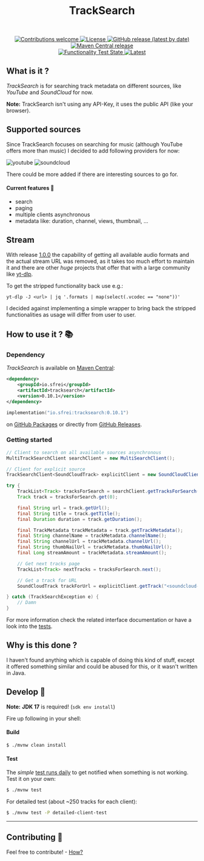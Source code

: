 <!--suppress HtmlDeprecatedAttribute -->
<div align="center">
  <b><h1>TrackSearch</h1></b><br>
  <p>
  <a href="CONTRIBUTING.md">
    <img alt="Contributions welcome" src="https://img.shields.io/badge/contributions-welcome-brightgreen">
  </a>
  <a href="LICENSE">
    <img alt="License" src="https://img.shields.io/github/license/s-frei/TrackSearch">
  </a>
  <a href="https://github.com/s-frei/TrackSearch/releases"> 
    <img alt="GitHub release (latest by date)" src="https://img.shields.io/github/v/release/s-frei/tracksearch">
  </a>
  <a href="https://mvnrepository.com/artifact/io.sfrei/tracksearch"> 
    <img alt="Maven Central release" src="https://img.shields.io/maven-central/v/io.sfrei/tracksearch">
  </a>
  <br>
  <a href="https://github.com/s-frei/TrackSearch/actions/workflows/functionality-check.yml"> 
    <img alt="Functionality Test State" src="https://github.com/s-frei/TrackSearch/actions/workflows/functionality-check.yml/badge.svg">
  </a>
	<a href="https://github.com/s-frei/TrackSearch/actions/workflows/maven-test.yml"> 
    <img alt="Latest" src="https://github.com/s-frei/TrackSearch/actions/workflows/maven-test.yml/badge.svg">
  </a>
  </p>
</div>

## What is it ?

*TrackSearch* is for searching track metadata on different sources, like *YouTube* and *SoundCloud* for now.

**Note:** TrackSearch isn't using any API-Key, it uses the public API (like your browser).

## Supported sources

Since TrackSearch focuses on searching for music (although YouTube offers more than music) 
I decided to add following providers for now:

![youtube](https://img.shields.io/badge/-YouTube-FF0000?style=plastic&logo=youtube&logoColor=white)
![soundcloud](https://img.shields.io/badge/-SoundCloud-FF3300?style=plastic&logo=soundcloud&logoColor=white)

There could be more added if there are interesting sources to go for.

#### Current features :mag_right:

- search
- paging
- multiple clients asynchronous
- metadata like: duration, channel, views, thumbnail, ...

## Stream

With release [1.0.0](https://github.com/s-frei/TrackSearch/releases/tag/1.0.0) the capability of getting all available
audio formats and the actual stream URL was removed, as it takes too much effort to maintain it and there are other
*huge* projects that offer that with a large community like [yt-dlp](https://github.com/yt-dlp/yt-dlp). 

To get the stripped functionality back use e.g.:

```shell
yt-dlp -J <url> | jq '.formats | map(select(.vcodec == "none"))'
```

I decided against implementing a simple wrapper to bring back the stripped functionalities as usage will differ
from user to user.

## How to use it ? :books:

### Dependency

*TrackSearch* is available on [Maven Central](https://search.maven.org/artifact/io.sfrei/tracksearch):

```xml
<dependency>
    <groupId>io.sfrei</groupId>
    <artifactId>tracksearch</artifactId>
    <version>0.10.1</version>
</dependency>
```

```kotlin
implementation("io.sfrei:tracksearch:0.10.1")
```

on [GitHub Packages](https://github.com/s-frei/TrackSearch/packages) or directly from 
[GitHub Releases](https://github.com/s-frei/TrackSearch/releases/latest).

### Getting started

```java
// Client to search on all available sources asynchronous
MultiTrackSearchClient searchClient = new MultiSearchClient();

// Client for explicit source
TrackSearchClient<SoundCloudTrack> explicitClient = new SoundCloudClient();

try {
    TrackList<Track> tracksForSearch = searchClient.getTracksForSearch("<your keywords>");
    Track track = tracksForSearch.get(0);

    final String url = track.getUrl();
    final String title = track.getTitle();
    final Duration duration = track.getDuration();

    final TrackMetadata trackMetadata = track.getTrackMetadata();
    final String channelName = trackMetadata.channelName();
    final String channelUrl = trackMetadata.channelUrl();
    final String thumbNailUrl = trackMetadata.thumbNailUrl();
    final Long streamAmount = trackMetadata.streamAmount();

    // Get next tracks page
    TrackList<Track> nextTracks = tracksForSearch.next();

    // Get a track for URL
    SoundCloudTrack trackForUrl = explicitClient.getTrack("<soundcloud-url>");

} catch (TrackSearchException e) {
    // Damn
}
```

For more information check the related interface documentation or have a look into the 
[tests](https://github.com/s-frei/TrackSearch/blob/develop/src/test/java/io/sfrei/tracksearch/clients/ClientTest.java).

## Why is this done ?

I haven't found anything which is capable of doing this kind of stuff, except it offered something similar and could be
abused for this, or it wasn't written in Java.

## Develop :hammer:

**Note:** **JDK 17** is required! (`sdk env install`)

Fire up following in your shell:

#### Build

```sh
$ ./mvnw clean install
```

#### Test

The *simple* [test runs daily](https://github.com/s-frei/TrackSearch/actions) to get notified when something is not
working. Test it on your own:

```sh
$ ./mvnw test
```

For detailed test (about ~250 tracks for each client):

```sh
$ ./mvnw test -P detailed-client-test
```

---

## Contributing :handshake:

Feel free to contribute! - [How?](https://github.com/s-frei/TrackSearch/blob/develop/CONTRIBUTING.md)
